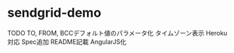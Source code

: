 sendgrid-demo
=============

TODO
TO, FROM, BCCデフォルト値のパラメータ化
タイムゾーン表示
Heroku対応
Spec追加
README記載
AngularJS化
